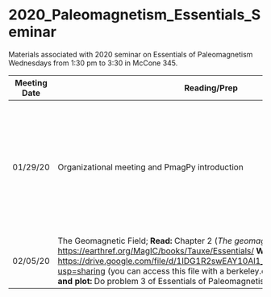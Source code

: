 # 2020_Paleomagnetism_Essentials_Seminar

Materials associated with 2020 seminar on Essentials of Paleomagnetism
Wednesdays from 1:30 pm to 3:30 in McCone 345.

| Meeting Date | Reading/Prep | During seminar |
|--------------|--------------|----------------|
|01/29/20| Organizational meeting and PmagPy introduction | Install conda and PmagPy; Plot IGRF on the day you were born in PmagPy and by hand |
|02/05/20| The Geomagnetic Field; **Read:** Chapter 2 (*The geomagnetic field*) of https://earthref.org/MagIC/books/Tauxe/Essentials/ **Watch:** https://drive.google.com/file/d/1IDG1R2swEAY10Al1_nVCLHO6GSdkZAjx/view?usp=sharing (you can access this file with a berkeley.edu address) **Calculate and plot:** Do problem 3 of Essentials of Paleomagnetism Chapter 2 | |
